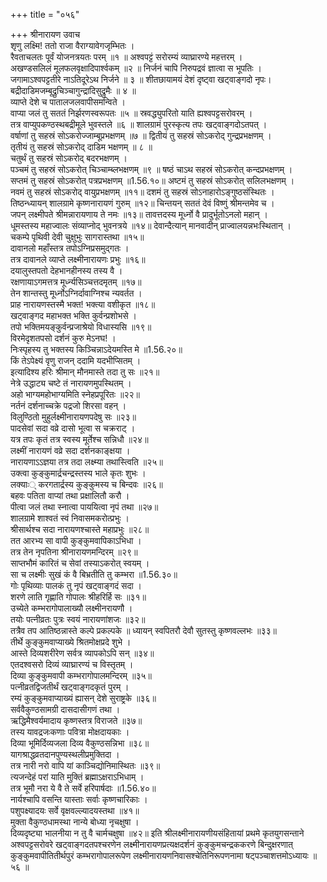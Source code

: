 +++
title = "०५६"

+++
श्रीनारायण उवाच  
शृणु लक्ष्मि! ततो राजा वैराग्यावेगजृम्भितः ।  
रैवताचलतः पूर्वं योजनत्रयतः परम् ॥१ ॥
अश्वपट्टं सरोरम्यं व्याघ्रारण्ये महत्तरम् ।  
अखण्डसलिलं मूलफलवृक्षादिपार्श्वकम् ॥२ ॥
निर्जनं चापि निरुपद्रवं ज्ञात्वा स भूपतिः ।  
जगामाऽश्वपट्टतीरे नाऽतिदूरेऽथ निर्जने ॥ ३ ॥
शीतछायामयं देशं दृष्ट्वा खट्वाङ्गदो नृपः।  
बद्रीदाडिमजम्बूद्रुचिञ्चागुन्द्रादिसुद्रुमैः ॥ ४ ॥  
व्याप्ते देशे च पातालजलवापीसमन्विते ।  
वाप्या जलं तु सततं निर्झरणस्वरूपतः ॥५ ॥
स्रवद्ध्युपरितो याति ह्यश्वपट्टसरोवरम् ।  
तत्र वाप्युपकण्ठस्थबद्रीमूले भुवस्तले ॥६ ॥
शालग्रामं पुरस्कृत्य तपः खट्वाङ्गदोऽतपत् ।  
वर्षाणां तु सहस्रं सोऽकरोज्जाम्बूप्रभक्षणम् ॥७ ॥
द्वितीयं तु सहस्रं सोऽकरोद् गुन्द्रप्रभक्षणम् ।  
तृतीयं तु सहस्रं सोऽकरोद् दाडिम भक्षणम् ॥ ८ ॥  
चतुर्थं तु सहस्रं सोऽकरोद् बदरभक्षणम् ।  
पञ्चमं तु सहस्रं सोऽकरोत् चिञ्चाम्ब्लभक्षणम् ॥९ ॥
षष्ठं चाऽथ सहस्रं सोऽकरोत् कन्दप्रभक्षणम् ।  
सप्तमं तु सहस्रं सोऽकरोत् पत्रप्रभक्षणम् ॥1.56.१०॥
अष्टमं तु सहस्रं सोऽकरोत् सलिलभक्षणम् ।  
नवमं तु सहस्रं सोऽकरोद् वायुप्रभक्षणम् ॥११॥
दशमं तु सहस्रं सोऽनाहारोऽङ्गुष्ठसंस्थितः ।  
तिष्ठन्ध्यायन् शालग्रामे कृष्णनारायणं गुरुम् ॥१२॥
चिन्तयन् सततं देवं विष्णुं श्रीमन्तमेव च ।  
जपन् लक्ष्मीपते श्रीमन्नारायणाय ते नमः ॥१३॥
तावत्तदस्य मूर्ध्नो वै प्रादुर्भूतोऽनलो महान् ।  
धूमस्तस्य महाज्वालः संव्याप्नोद् भुवनत्रये ॥१४॥
देवान्दैत्यान् मानवादीन् प्राज्वालयन्नभःस्थितान् ।  
चकम्पे पृथिवी देवी चुक्षुभुः सागरास्तथा ॥१५॥  
दावानलो महाँस्तत्र तपोऽग्निप्रसमुद्गतः ।  
तत्र दावानले व्याप्ते लक्ष्मीनारायणः प्रभुः ॥१६॥  
दयालुस्तपतो देहभानहीनस्य तस्य वै ।  
रक्षणायाऽगमत्तत्र मूर्ध्न्यसिञ्चत्तदमृतम् ॥१७॥  
तेन शान्तस्तु मूर्ध्नोऽग्निर्दावाग्निश्च न्यवर्तत ।  
प्राह नारायणस्तस्मै भक्त! भक्त्या वशीकृत ॥१८॥  
खट्वाङ्गद महाभक्त भक्ति कुर्वन्प्रशोभसे ।  
तपो भक्तिमयङ्कुर्वन्प्रजाश्रेयो विधास्यसि ॥१९॥  
विरमेदृशतपसो दर्शनं कुरु मेऽनघ! ।  
निःस्पृहस्य तु भक्तस्य किञ्चिन्नाऽदेयमस्ति मे ॥1.56.२०॥  
किं तेऽपेक्ष्यं वृणु राजन् ददामि यदभीप्सितम् ।  
इत्यादिश्य हरिः श्रीमान् मौनमास्ते तदा तु सः ॥२१॥  
नेत्रे उद्धाट्य चष्टे तं नारायणमुपस्थितम् ।  
अहो भाग्यमहोभाग्यमिति स्नेहप्रपूरितः ॥२२॥  
नर्तनं दर्शनाच्चक्रे पद्रजो शिरसा वहन् ।  
विलुण्ठितो मुहुर्लक्ष्मीनारायणपदेषु सः ॥२३॥  
पादसेवां सदा वव्रे दासो भूत्वा स चक्रराट् ।  
यत्र तपः कृतं तत्र स्वस्य मूर्तेश्च सन्निधौ ॥२४॥  
लक्ष्मीं नारायणं वव्रे सदा दर्शनकाङ्क्षया ।  
नारायणाऽऽज्ञया तत्र तदा लक्ष्म्या तथास्त्विति ॥२५॥  
उक्त्वा कुङ्कुमार्द्रचन्द्रस्तस्य भाले कृतः शुभः ।  
लक्याः् करगतार्द्रस्य कुङ्कुमस्य च बिन्दवः ॥२६॥  
बहवः पतिता वाप्यां तथा प्रक्षालितौ करौ ।  
पीत्वा जलं तथा स्नात्वा पाययित्वा नृपं तथा ॥२७॥  
शालग्रामे शाश्वतं स्वं निवासमकरोत्प्रभुः ।  
श्रीसार्थश्च सदा नारायणश्चास्ते महाप्रभुः ॥२८॥  
तत आरभ्य सा वापी कुङ्कुमवापिकाऽभिधा ।  
तत्र तेन नृपतिना श्रीनारायणमन्दिरम् ॥२९॥  
साप्तभौमं कारितं च सेवां तस्याऽकरोत् स्वयम् ।  
सा च लक्ष्मीः सुखं कं वै बिभ्रतीति तु कम्भरा ॥1.56.३०॥  
गोः पृथिव्याः पालकं तु नृपं खट्वाङ्गदं सदा ।  
शरणे लाति गृह्णाति गोपालः श्रीहरिर्हि सः ॥३१॥  
उच्येते कम्भरागोपालाख्यौ लक्ष्मीनरायणौ ।  
तयोः पत्नीव्रतः पुत्रः स्वयं नारायणांशजः ॥३२॥  
तत्रैव तप आतिष्ठन्नास्ते कल्पे प्रकल्पके ॥
ध्यायन् स्वपितरौ देवौ सुतस्तु कृष्णवल्लभः ॥३३॥  
तीर्थे कुङ्कुमवाप्याख्ये श्रितमोक्षप्रदे शुभे ।  
आस्ते दिव्यशरीरेण सर्वत्र व्यापकोऽपि सन् ॥३४॥  
एतदश्वसरो दिव्यं व्याघ्रारण्यं च विस्तृतम् ।  
दिव्या कुङ्कुमवापी कम्भरागोपालमन्दिरम् ॥३५॥  
पत्नीव्रतद्विजतीर्थं खट्वाङ्गदकृतं पुरम् ।  
रम्यं कुङ्कुमवाप्याख्यं ह्यासन् देशे सुराष्ट्रके ॥३६॥  
सर्ववैकुण्ठसामग्री दासदासीगणं तथा ।  
ऋद्धिमैश्वर्यमादाय कृष्णस्तत्र विराजते ॥३७॥  
तस्य यावद्रजःकणाः पवित्रा मोक्षदायकाः ।  
दिव्या भूमिर्दिव्यजला दिव्य वैकुण्ठसन्निभा ॥३८॥  
यागश्राद्धव्रतदानपुण्यस्थलीप्रमुक्तिदा ।  
तत्र नारी नरो वापि यां काञ्चिद्योनिमास्थितः ॥३९॥  
त्यजन्देहं परां याति मुक्तिं ब्रह्माऽक्षराऽभिधाम् ।  
तत्र भूमौ नरा ये वै ते सर्वे हरिपार्षदाः ॥1.56.४०॥  
नार्यश्चापि वसन्ति यास्ताः सर्वाः कृष्णचारिकाः ।  
पशुपक्ष्यादयः सर्वे वृक्षवल्ल्यादयस्तथा ॥४१॥  
मुक्ता वैकुण्ठधामस्था नान्ये बोध्या नृचक्षुषा ।  
दिव्यदृष्ट्या भालनीया न तु वै चार्मचक्षुषा ॥४२॥
इति श्रीलक्ष्मीनारायणीयसंहितायां प्रथमे कृतयुगसन्ताने अश्वपट्टसरोवरे खट्वाङ्गदतपश्चरणेन लक्ष्मीनारायणप्रत्यक्षदर्शनं कुङ्कुमचन्द्रककरणे बिन्दुक्षरणात् कुङ्कुमवापीतितीर्थपुरं कम्भरागोपालरूपेण लक्ष्मीनारायणनिवासश्चेतिनिरूपणनामा षट्पञ्चाशत्तमोऽध्यायः ॥ ५६ ॥  
    
